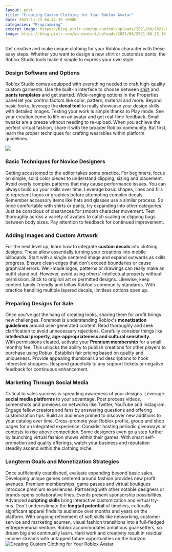 ```yaml
---
layout: post
title: "Creating Custom Clothing for Your Roblox Avatar"
date: 2023-11-23 04:47:39 +0000
categories: "Programming"
excerpt_image: https://blog.pixlr.com/wp-content/uploads/2021/06/2021-06-25_16.png
image: https://blog.pixlr.com/wp-content/uploads/2021/06/2021-06-25_16.png
---
```


Get creative and make unique clothing for your Roblox character with these easy steps. Whether you want to design a new shirt or customize pants, the Roblox Studio tools make it simple to express your own style. 
### Design Software and Options
Roblox Studio comes equipped with everything needed to craft high-quality custom garments. Use the built-in interface to choose between [shirt](https://store.fi.io.vn/womens-crass-christmas-gnome-matching-family-ugly-v-neck-t-shirt/men&) and **pants templates** and get started. Wide-ranging options in the Properties panel let you control factors like color, pattern, material and more. Beyond basic looks, leverage the **decal tool** to really showcase your design skills with detailed images. 
Testing your work is simple thanks to Play mode. See your creation come to life on an avatar and get real-time feedback. Small tweaks are a breeze without needing to re-upload. When you achieve the perfect virtual fashion, share it with the broader Roblox community. But first, learn the proper techniques for crafting wearables within platform guidelines.

![](https://i.ytimg.com/vi/Im7-uOjmy_A/maxresdefault.jpg)
### Basic Techniques for Novice Designers 
Getting accustomed to the editor takes some practice. For beginners, focus on simple, solid color pieces to understand clipping, sizing and placement. Avoid overly complex patterns that may cause performance issues. You can always build up your skills over time. Leverage basic shapes, lines and fills to represent logos or graphics before attempting complex decals.
Remember accessory items like hats and glasses use a similar process. So once comfortable with shirts or pants, try expanding into other categories. Just be conscious of clearances for smooth character movement. Test thoroughly across a variety of avatars to catch scaling or clipping bugs between body sizes. Pay attention to feedback for continued improvement.
### Adding Images and Custom Artwork
For the next level up, learn how to integrate **custom decals** into clothing designs. These allow essentially turning your creations into mobile billboards. Start with a single centered image and expand outwards as skills progress. Ensure clean edges that don't exceed boundaries or cause graphical errors. 
Well-made logos, patterns or drawings can really make an outfit stand out. However, avoid using others' intellectual property without permission. Stick to original art or permitted designs. Likewise, keep content family-friendly and follow Roblox's community standards. With practice handling multiple layered decals, limitless options open up.
### Preparing Designs for Sale
Once you've got the hang of creating looks, sharing them for profit brings new challenges. Foremost is understanding Roblox's **monetization guidelines** around user-generated content. Read thoroughly and seek clarification to avoid unnecessary rejections. Carefully consider things like **intellectual property, age-appropriateness and cultural sensitivity**.  
With permissions cleared, activate your **Premium membership** for a small monthly fee. This unlocks the ability to publish creations for other players to purchase using Robux. Establish fair pricing based on quality and uniqueness. Provide appealing thumbnails and descriptions to hook interested shoppers. Respond gracefully to any support tickets or negative feedback for continuous enhancement.
### Marketing Through Social Media
Critical to sales success is spreading awareness of your designs. Leverage **social media platforms** to your advantage. Post process videos, screenshots and previews on networks like Twitter, YouTube and Instagram. Engage fellow creators and fans by answering questions and offering customization tips. Build an audience primed to discover new additions to your catalog over time.
Cross-promote your Roblox profile, group and shop pages for an integrated experience. Consider hosting periodic giveaways or contests to rise above competition. Some designers even go a step further by launching virtual fashion shows within their games. With smart self-promotion and quality offerings, watch your business and reputation steadily ascend within the clothing niche.
### Longterm Goals and Monetization Strategies  
Once sufficiently established, evaluate expanding beyond basic sales. Developing unique games centered around fashion provides new profit avenues. Premium memberships, game passes and virtual boutiques introduce premium experiences. 
Partnering with other notable designers or brands opens collaborative lines. Events present sponsorship possibilities. Advanced **scripting skills** bring interactive customization and virtual try-ons. Don't underestimate the **longtail potential** of timeless, culturally significant apparel finds its audience over months and years on the platform.
With ongoing refinement of soft skills like networking, customer service and marketing acumen, visual fashion transitions into a full-fledged entrepreneurial venture. Roblox accommodates ambitious goal-setters, so dream big and continually learn. Hard work and creativity result in residual income streams with untapped future opportunities on the horizon.
![Creating Custom Clothing for Your Roblox Avatar](https://blog.pixlr.com/wp-content/uploads/2021/06/2021-06-25_16.png)